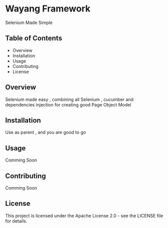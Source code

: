 # Wayang Framework

Selenium Made Simple

## Table of Contents

- Overview
- Installation
- Usage
- Contributing
- License

## Overview

Selenium made easy , combining all Selenium , cucumber and dependencies injection for creating good Page Object Model

## Installation

Use as parent , and you are good to go

## Usage

Comming Soon

## Contributing

Comming Soon

## License

This project is licensed under the Apache License 2.0 - see the LICENSE file for details.
